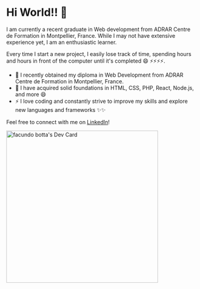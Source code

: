 # Hi World!! 👋

I am currently a recent graduate in Web development from ADRAR Centre de Formation in Montpellier, France. While I may not have extensive experience yet, I am an enthusiastic learner.

Every time I start a new project, I easily lose track of time, spending hours and hours in front of the computer until it's completed 😄 ⚡⚡⚡⚡.

- 🔭 I recently obtained my diploma in Web Development from ADRAR Centre de Formation in Montpellier, France.
- 🌱 I have acquired solid foundations in HTML, CSS, PHP, React, Node.js, and more 😄 
- ⚡ I love coding and constantly strive to improve my skills and explore new languages and frameworks ✨✨

Feel free to connect with me on [LinkedIn](https://www.linkedin.com/in/facundo-botta/)!

<a href="https://app.daily.dev/facundobotta"><img src="https://api.daily.dev/devcards/463f301f6226442cb15a83d812ce019a.png?r=fcg" width="400" alt="facundo botta's Dev Card"/></a>
